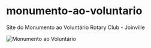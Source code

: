 # monumento-ao-voluntario
Site do Monumento ao Voluntário Rotary Club - Joinville

![Monumento ao Voluntário](/screenshots/Monumento%20ao%20Voluntário.png)
